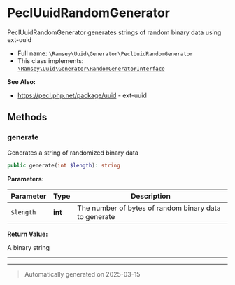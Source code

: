 
# PeclUuidRandomGenerator

PeclUuidRandomGenerator generates strings of random binary data using ext-uuid



* Full name: `\Ramsey\Uuid\Generator\PeclUuidRandomGenerator`
* This class implements:
[`\Ramsey\Uuid\Generator\RandomGeneratorInterface`](./RandomGeneratorInterface.md)

**See Also:**

* https://pecl.php.net/package/uuid - ext-uuid




## Methods


### generate

Generates a string of randomized binary data

```php
public generate(int $length): string
```








**Parameters:**

| Parameter | Type | Description |
|-----------|------|-------------|
| `$length` | **int** | The number of bytes of random binary data to generate |


**Return Value:**

A binary string




***


***
> Automatically generated on 2025-03-15
